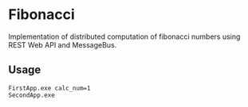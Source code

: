# Fibonacci
Implementation of distributed computation of fibonacci numbers using REST Web API and MessageBus.

## Usage
```
FirstApp.exe calc_num=1
SecondApp.exe
```
